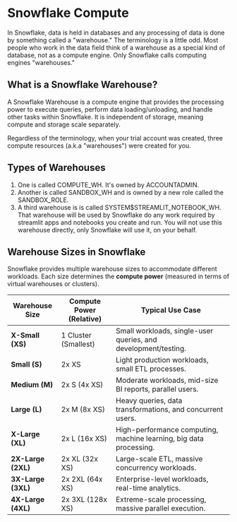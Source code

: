 # Snowflake Compute

In Snowflake, data is held in databases and any processing of data is done by something called a "warehouse." The terminology is a little odd. Most people who work in the data field think of a warehouse as a special kind of database, not as a compute engine. Only Snowflake calls computing engines "warehouses."

## What is a Snowflake Warehouse?

A Snowflake Warehouse is a compute engine that provides the processing power to execute queries, perform data loading/unloading, and handle other tasks within Snowflake. It is independent of storage, meaning compute and storage scale separately.

Regardless of the terminology, when your trial account was created, three compute resources (a.k.a "warehouses") were created for you.

## Types of Warehouses

1. One is called COMPUTE_WH. It's owned by ACCOUNTADMIN. 
2. Another is called SANDBOX_WH and is owned by a new role called the SANDBOX_ROLE. 
3. A third warehouse is is called SYSTEM$STREAMLIT_NOTEBOOK_WH. That warehouse will be used by Snowflake do any work required by streamlit apps and notebooks you create and run. You will not use this warehouse directly, only Snowflake will use it, on your behalf.


## **Warehouse Sizes in Snowflake**  

Snowflake provides multiple warehouse sizes to accommodate different workloads. Each size determines the **compute power** (measured in terms of virtual warehouses or clusters).  

| **Warehouse Size** | **Compute Power (Relative)** | **Typical Use Case** |
|--------------------|----------------------------|---------------------|
| **X-Small (XS)**  | 1 Cluster (Smallest)       | Small workloads, single-user queries, and development/testing. |
| **Small (S)**     | 2x XS                      | Light production workloads, small ETL processes. |
| **Medium (M)**    | 2x S (4x XS)               | Moderate workloads, mid-size BI reports, parallel users. |
| **Large (L)**     | 2x M (8x XS)               | Heavy queries, data transformations, and concurrent users. |
| **X-Large (XL)**  | 2x L (16x XS)              | High-performance computing, machine learning, big data processing. |
| **2X-Large (2XL)**| 2x XL (32x XS)             | Large-scale ETL, massive concurrency workloads. |
| **3X-Large (3XL)**| 2x 2XL (64x XS)            | Enterprise-level workloads, real-time analytics. |
| **4X-Large (4XL)**| 2x 3XL (128x XS)           | Extreme-scale processing, massive parallel execution. |
